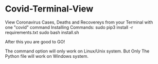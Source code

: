 # Covid-Terminal-View
View Coronavirus Cases, Deaths and Recovereys from your Terminal with one "covid" command
Installing Commands:
sudo pip3 install -r requirements.txt
sudo bash install.sh

After this you are good to GO!

The command option will only work on Linux/Unix system.
But Only The Python file will work on Windows system.
